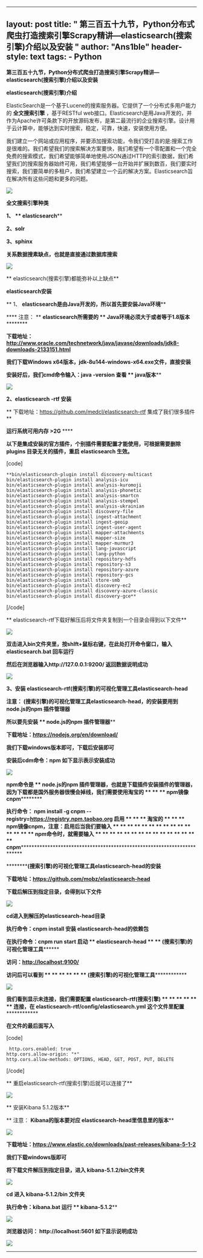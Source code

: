 
---
layout: post
title: " 第三百五十九节，Python分布式爬虫打造搜索引擎Scrapy精讲—elasticsearch(搜索引擎)介绍以及安装 "
author: "Ans1ble"
header-style: text
tags:
      - Python
---


**第三百五十九节，Python分布式爬虫打造搜索引擎Scrapy精讲—elasticsearch(搜索引擎)介绍以及安装**



****elasticsearch(搜索引擎)介绍****

ElasticSearch是一个基于Lucene的搜索服务器。它提供了一个分布式多用户能力的 **全文搜索引擎** ，基于RESTful
web接口。Elasticsearch是用Java开发的，并作为Apache许可条款下的开放源码发布，是第二最流行的企业搜索引擎。设计用于云计算中，能够达到实时搜索，稳定，可靠，快速，安装使用方便。

我们建立一个网站或应用程序，并要添加搜索功能，令我们受打击的是:搜索工作是很难的。我们希望我们的搜索解决方案要快，我们希望有一个零配置和一个完全免费的搜索模式，我们希望能够简单地使用JSON通过HTTP的索引数据，我们希望我们的搜索服务器始终可用，我们希望能够一台开始并扩展到数百，我们要实时搜索，我们要简单的多租户，我们希望建立一个云的解决方案。Elasticsearch旨在解决所有这些问题和更多的问题。

![](https://images2017.cnblogs.com/blog/955761/201708/955761-20170828115425140-54992369.png)



**全文搜索引擎种类**

**1、 ** **elasticsearch******

**2、solr**

**3、sphinx**





**关系数据搜素缺点，也就是直接通过数据库搜索**

**![](https://images2017.cnblogs.com/blog/955761/201708/955761-20170828121035796-1117471293.png)**

**  elasticsearch(搜索引擎)都能弥补以上缺点**



**elasticsearch安装**

** 1、 **elasticsearch是由Java开发的，所以首先要安装Java环境****

**** 注意： ** **elasticsearch所需要的 ** **Java环境必须大于或者等于1.8版本************

****下载地址：http://www.oracle.com/technetwork/java/javase/downloads/jdk8-downloads-2133151.html****

****我们下载Windows x64版本，jdk-8u144-windows-x64.exe文件，直接安装****

****安装好后，我们cmd命令输入：java -version  查看 ** **java版本********

********![](https://images2017.cnblogs.com/blog/955761/201708/955761-20170828125104999-718753945.png)********





**2、elasticsearch **-rtf** 安装**

** 下载地址：https://github.com/medcl/elasticsearch-rtf    集成了我们很多插件**

**运行系统可用内存 >2G** ****

**以下是集成安装的官方插件，个别插件需要配置才能使用，可根据需要删除 plugins 目录无关的插件，重启 elasticsearch 生效。**

[code]

    **bin/elasticsearch-plugin install discovery-multicast
    bin/elasticsearch-plugin install analysis-icu
    bin/elasticsearch-plugin install analysis-kuromoji
    bin/elasticsearch-plugin install analysis-phonetic
    bin/elasticsearch-plugin install analysis-smartcn
    bin/elasticsearch-plugin install analysis-stempel
    bin/elasticsearch-plugin install analysis-ukrainian
    bin/elasticsearch-plugin install discovery-file
    bin/elasticsearch-plugin install ingest-attachment
    bin/elasticsearch-plugin install ingest-geoip
    bin/elasticsearch-plugin install ingest-user-agent
    bin/elasticsearch-plugin install mapper-attachments
    bin/elasticsearch-plugin install mapper-size
    bin/elasticsearch-plugin install mapper-murmur3
    bin/elasticsearch-plugin install lang-javascript
    bin/elasticsearch-plugin install lang-python
    bin/elasticsearch-plugin install repository-hdfs
    bin/elasticsearch-plugin install repository-s3
    bin/elasticsearch-plugin install repository-azure
    bin/elasticsearch-plugin install repository-gcs
    bin/elasticsearch-plugin install store-smb
    bin/elasticsearch-plugin install discovery-ec2
    bin/elasticsearch-plugin install discovery-azure-classic
    bin/elasticsearch-plugin install discovery-gce**
[/code]

**  elasticsearch-rtf下载好解压后将文件夹复制到一个目录会得到以下文件**

**![](https://images2017.cnblogs.com/blog/955761/201708/955761-20170828134229796-45967026.png)**

**双击进入bin文件夹里，按shlft+鼠标右键，在此处打开命令窗口，输入  elasticsearch.bat  回车运行**

**然后在浏览器输入http://127.0.0.1:9200/ 返回数据说明成功**

**![](https://images2017.cnblogs.com/blog/955761/201708/955761-20170828135752312-1254891255.png)**





**3、安装 elasticsearch-rtf(搜索引擎)的可视化管理工具elasticsearch-head**

**注意： **(搜索引擎)的可视化管理工具elasticsearch-head，的安装要用到node.js的npm 插件管理器****

****所以要先安装 ** **node.js的npm 插件管理器********

****下载地址：https://nodejs.org/en/download/****

****我们下载windows版本即可，下载后安装即可****

****安装后cdm命令：npm      如下显示表示安装成功****

****![](https://images2017.cnblogs.com/blog/955761/201708/955761-20170828145639249-1165286909.png)****



****npm命令是 ** **node.js的npm 插件管理器，也就是下载插件安装插件的管理器，因为下载都是国外服务器很慢会掉线，我们需要使用淘宝的
** ** ** **npm镜像cnpm****************

****************执行命令： npm install -g cnpm
--registry=https://registry.npm.taobao.org   启用 ** ** ** **淘宝的 ** ** **
**npm镜像cnpm，注意：启用后当我们要输入 ** ** ** ** ** ** ** ** ** ** ** ** ** ** **
**npm命令时，就需要输入 ** ** ** ** ** ** ** ** ** ** ** ** ** ** **
**cnpm************************************************************************************************





**************(搜索引擎)的可视化管理工具elasticsearch-head的安装******

**下载地址：https://github.com/mobz/elasticsearch-head**

**下载后解压到指定目录，会得到以下文件**

**![](https://images2017.cnblogs.com/blog/955761/201708/955761-20170828150039937-35946603.png)**

  **cd进入到解压的elasticsearch-head目录**

**执行命令：cnpm install   安装 **elasticsearch-head的依赖包****

****在执行命令：cnpm run start  启动 ** **elasticsearch-head ** **
**(搜索引擎)的可视化管理工具**************

********访问：<http://localhost:9100/>********

********访问后可以看到 ** ** ** ** ** ** **(搜索引擎)的可视化管理工具**********************

********![](https://images2017.cnblogs.com/blog/955761/201708/955761-20170828152914921-728440838.png)********



**我们看到显示未连接，我们需要配置 **elasticsearch-rtf(搜索引擎)** ** ** ** ** ** ** **连接，在
elasticsearch-rtf/config/elasticsearch.yml 这个文件里配置****************

****************在文件的最后面写入****************

[code]

     http.cors.enabled: true
    http.cors.allow-origin: "*"
    http.cors.allow-methods: OPTIONS, HEAD, GET, POST, PUT, DELETE
[/code]



**  重启elasticsearch-rtf(搜索引擎)后就可以连接了**

**![](https://images2017.cnblogs.com/blog/955761/201708/955761-20170828173352577-996845305.png)**





**  安装Kibana 5.1.2版本**

** 注意： **Kibana的版本要对应 **elasticsearch-head里信息里的版本******

******![](https://images2017.cnblogs.com/blog/955761/201708/955761-20170828175434687-1506566569.png)******

  **下载地址：https://www.elastic.co/downloads/past-releases/kibana-5-1-2**

**我们下载windows版即可**

**将下载文件解压到指定目录，进入 kibana-5.1.2/bin文件夹**

**![](https://images2017.cnblogs.com/blog/955761/201708/955761-20170828182127343-83868257.png)**

**cd 进入 **kibana-5.1.2/bin 文件夹****

****执行命令：kibana.bat      运行 ** **kibana-5.1.2********

********![](https://images2017.cnblogs.com/blog/955761/201708/955761-20170828182446187-1401079506.png)********

********浏览器访问： http://localhost:5601  如下显示说明成功********

********![](https://images2017.cnblogs.com/blog/955761/201708/955761-20170828182932827-1047781150.png)********







** **

